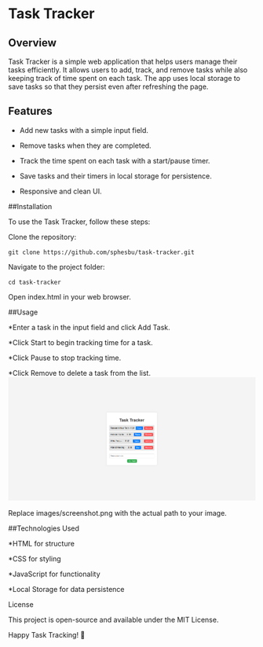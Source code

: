 # Task Tracker

## Overview

Task Tracker is a simple web application that helps users manage their tasks efficiently. It allows users to add, track, and remove tasks while also keeping track of time spent on each task. The app uses local storage to save tasks so that they persist even after refreshing the page.

## Features

* Add new tasks with a simple input field.

* Remove tasks when they are completed.

* Track the time spent on each task with a start/pause timer.

* Save tasks and their timers in local storage for persistence.

* Responsive and clean UI.

##Installation

To use the Task Tracker, follow these steps:

Clone the repository:
```
git clone https://github.com/sphesbu/task-tracker.git
```
Navigate to the project folder:
```
cd task-tracker
```
Open index.html in your web browser.

##Usage

*Enter a task in the input field and click Add Task.

*Click Start to begin tracking time for a task.

*Click Pause to stop tracking time.

*Click Remove to delete a task from the list.
![ScreenShoot](https://github.com/sphesbu/Task-tracker/blob/main/TrackerScreenshoot.png?raw=true)





Replace images/screenshot.png with the actual path to your image.

##Technologies Used

*HTML for structure

*CSS for styling

*JavaScript for functionality

*Local Storage for data persistence

License

This project is open-source and available under the MIT License.

Happy Task Tracking! 🚀

